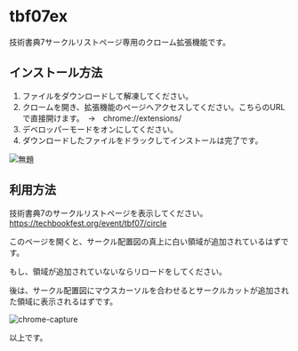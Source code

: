 # tbf07ex
技術書典7サークルリストページ専用のクローム拡張機能です。

## インストール方法
1. ファイルをダウンロードして解凍してください。
2. クロームを開き、拡張機能のページへアクセスしてください。こちらのURLで直接開けます。　→　chrome://extensions/
3. デベロッパーモードをオンにしてください。
4. ダウンロードしたファイルをドラックしてインストールは完了です。

![無題](https://user-images.githubusercontent.com/11880332/64407018-40245f80-d0be-11e9-9ee4-38940d586082.png)

## 利用方法

技術書典7のサークルリストページを表示してください。
https://techbookfest.org/event/tbf07/circle

このページを開くと、サークル配置図の真上に白い領域が追加されているはずです。

もし、領域が追加されていないならリロードをしてください。

後は、サークル配置図にマウスカーソルを合わせるとサークルカットが追加された領域に表示されるはずです。

![chrome-capture](https://user-images.githubusercontent.com/11880332/64407057-5b8f6a80-d0be-11e9-93a1-fd8ff0750623.gif)

以上です。

